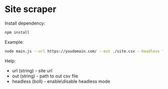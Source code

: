 # Site scraper
Install dependency:


```bash
npm install
```
Example:
```bash
node main.js --url https://youdomain.com/ --out ./site.csv --headless false
```
Help:


- url (string) - site url
- out (string) - path to out csv file
- headless (boll) - enable\disable headless mode
